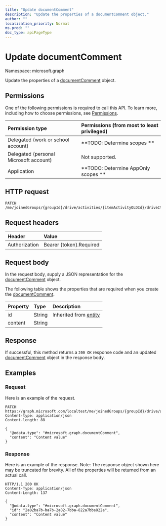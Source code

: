 ```yaml
---
title: "Update documentComment"
description: "Update the properties of a documentComment object."
author: ""
localization_priority: Normal
ms.prod: ""
doc_type: apiPageType
---
```


# Update documentComment

Namespace: microsoft.graph

Update the properties of a [documentComment](../resources/documentcomment.md) object.

## Permissions
One of the following permissions is required to call this API. To learn more, including how to choose permissions, see [Permissions](/concepts/permissions-reference.md).

|Permission type|Permissions (from most to least privileged)|
|:---|:---|
|Delegated (work or school account)|**TODO: Determine scopes **|
|Delegated (personal Microsoft account)|Not supported.|
|Application|**TODO: Determine AppOnly scopes **|

## HTTP request
<!-- {
  "blockType": "ignored"
}
-->
``` http
PATCH /me/joinedGroups/{groupId}/drive/activities/{itemActivityOLDId}/driveItem/document/comments/{documentCommentId}
```

## Request headers
|Header|Value|
|:---|:---|
|Authorization|Bearer {token}.Required|

## Request body
In the request body, supply a JSON representation for the [documentComment](../resources/documentcomment.md) object.

The following table shows the properties that are required when you create the [documentComment](../resources/documentcomment.md).

|Property|Type|Description|
|:---|:---|:---|
|id|String| Inherited from [entity](../resources/entity.md)|
|content|String||



## Response
If successful, this method returns a `200 OK` response code and an updated [documentComment](../resources/documentcomment.md) object in the response body.

## Examples

### Request
Here is an example of the request.
<!-- {
  "blockType": "request",
  "name": "update_documentcomment"
}
-->
``` http
PATCH https://graph.microsoft.com/localtest/me/joinedGroups/{groupId}/drive/activities/{itemActivityOLDId}/driveItem/document/comments/{documentCommentId}
Content-type: application/json
Content-length: 88

{
  "@odata.type": "#microsoft.graph.documentComment",
  "content": "Content value"
}
```

### Response
Here is an example of the response. Note: The response object shown here may be truncated for brevity. All of the properties will be returned from an actual call.
<!-- {
  "blockType": "response",
  "truncated": true
}
-->
``` http
HTTP/1.1 200 OK
Content-Type: application/json
Content-Length: 137

{
  "@odata.type": "#microsoft.graph.documentComment",
  "id": "2a82ba7b-ba7b-2a82-7bba-822a7bba822a",
  "content": "Content value"
}
```

